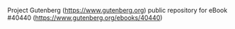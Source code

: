 Project Gutenberg (https://www.gutenberg.org) public repository for eBook #40440 (https://www.gutenberg.org/ebooks/40440)
